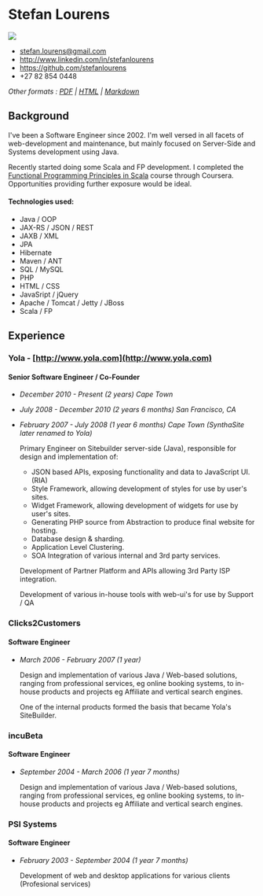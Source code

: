 # Stefan Lourens

![](http://m3.licdn.com/mpr/pub/image-pOKYY8vt6VMHHBXofurm3dEw1Snv9Objrbrgbmk21lQ1LqV1pOKgq0Yt1YkEybQJfdKv/stefan-lourens.jpg) 

 * <stefan.lourens@gmail.com>
 * <http://www.linkedin.com/in/stefanlourens>
 * <https://github.com/stefanlourens>
 * +27 82 854 0448


 _Other formats : [PDF](http://stefanlourens.github.com/resume/resume.pdf) | [HTML](http://stefanlourens.github.com/resume/resume.html) | [Markdown](http://stefanlourens.github.com/resume/resume.md)_


## Background

I've been a Software Engineer since 2002. I'm well versed in all facets of web-development and maintenance, but mainly focused on Server-Side and Systems development using Java. 

Recently started doing some Scala and FP development. I completed the [Functional Programming Principles in Scala](https://www.coursera.org/course/progfun) course through Coursera. Opportunities providing further exposure would be ideal.

#### Technologies used:

* Java / OOP
* JAX-RS / JSON / REST
* JAXB / XML
* JPA
* Hibernate
* Maven / ANT
* SQL / MySQL
* PHP
* HTML / CSS
* JavaSript / jQuery
* Apache / Tomcat / Jetty / JBoss
* Scala / FP


## Experience

### Yola - [http://www.yola.com](http://www.yola.com)

#### Senior Software Engineer / Co-Founder 
* _December 2010 - Present (2 years) Cape Town_
* _July 2008 - December 2010 (2 years 6 months) San Francisco, CA_
* _February 2007 - July 2008 (1 year 6 months) Cape Town (SynthaSite later renamed to Yola)_
    
 
    Primary Engineer on Sitebuilder server-side (Java), responsible for design and implementation of:
    
    * JSON based APIs, exposing functionality and data to JavaScript UI. (RIA)
    * Style Framework, allowing development of styles for use by user's sites.
    * Widget Framework, allowing development of widgets for use by user's sites.
    * Generating PHP source from Abstraction to produce final website for hosting.
    * Database design & sharding.
    * Application Level Clustering.
    * SOA Integration of various internal and 3rd party services.

    Development of Partner Platform and APIs allowing 3rd Party ISP integration.
    
    Development of various in-house tools with web-ui's for use by Support / QA


### Clicks2Customers 

#### Software Engineer
* _March 2006 - February 2007 (1 year)_

    Design and implementation of various Java / Web-based solutions, ranging from professional services, eg online booking systems, to in-house products and projects eg Affiliate and vertical search engines. 
    
    One of the internal products formed the basis that became Yola's SiteBuilder.


### incuBeta
#### Software Engineer
* _September 2004 - March 2006 (1 year 7 months)_

    Design and implementation of various Java / Web-based solutions, ranging from professional services, eg online booking systems, to in-house products and projects eg Affiliate and vertical search engines.

### PSI Systems
#### Software Engineer
* _February 2003 - September 2004 (1 year 7 months)_

    Development of web and desktop applications for various clients (Profesional services)

